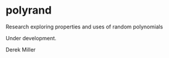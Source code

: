 # polyrand
Research exploring properties and uses of random polynomials

Under development.

Derek Miller
